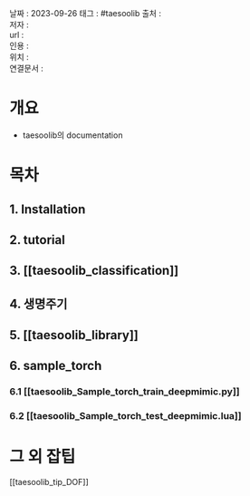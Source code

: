 
날짜 : 2023-09-26
태그 :   #taesoolib
출처 :   
저자 :   
url :   
인용 :   
위치 :  
연결문서 :   


# 개요

- taesoolib의 documentation 

# 목차

## 1. Installation


## 2. tutorial


## 3. [[taesoolib_classification]]


## 4. 생명주기


## 5. [[taesoolib_library]]


## 6. sample_torch

### 6.1 [[taesoolib_Sample_torch_train_deepmimic.py]]

### 6.2 [[taesoolib_Sample_torch_test_deepmimic.lua]]




# 그 외 잡팁

[[taesoolib_tip_DOF]]